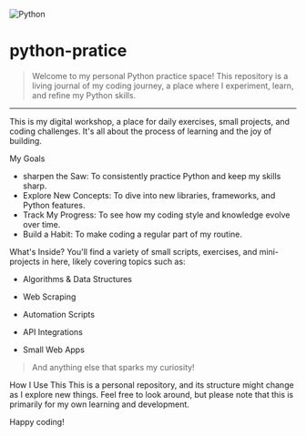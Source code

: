 ![Python](https://img.shields.io/badge/python-3.13-blue.svg)
# python-pratice

> Welcome to my personal Python practice space! This repository is a living journal of my coding journey, a place where I experiment, learn, and refine my Python skills.
---
This is my digital workshop, a place for daily exercises, small projects, and coding challenges. It's all about the process of learning and the joy of building.

My Goals
- sharpen the Saw: To consistently practice Python and keep my skills sharp.
- Explore New Concepts: To dive into new libraries, frameworks, and Python features.
- Track My Progress: To see how my coding style and knowledge evolve over time.
- Build a Habit: To make coding a regular part of my routine.

What's Inside?
You'll find a variety of small scripts, exercises, and mini-projects in here, likely covering topics such as:

- Algorithms & Data Structures

- Web Scraping

- Automation Scripts

- API Integrations

- Small Web Apps

>And anything else that sparks my curiosity!

How I Use This
This is a personal repository, and its structure might change as I explore new things. Feel free to look around, but please note that this is primarily for my own learning and development.

Happy coding!
